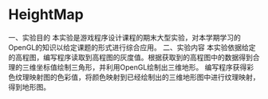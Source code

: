 # HeightMap
一、实验目的
本实验是游戏程序设计课程的期末大型实验，对本学期学习的OpenGL的知识以给定课题的形式进行综合应用。
二、实验内容
本实验依据给定的高程图，编写程序读取到高程图的灰度值。根据获取到的高程图中的数据得到合理的三维坐标值绘制三角形，并利用OpenGL绘制出三维地形。
编写程序获得彩色纹理映射图的色彩值，将颜色映射到已经绘制出的三维地形图中进行纹理映射，得到地形图。
